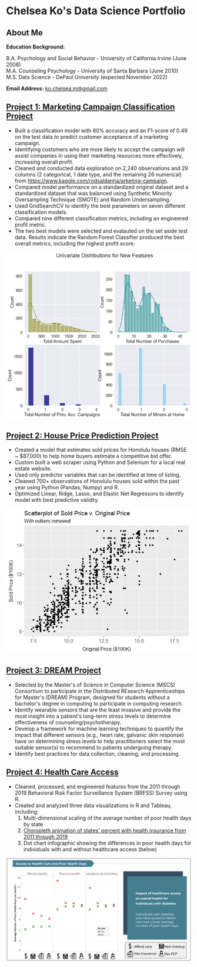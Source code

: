 # Chelsea Ko's Data Science Portfolio

## About Me
**Education Background:**

B.A. Psychology and Social Behavior - University of California Irvine (June 2008)  
M.A. Counseling Psychology - University of Santa Barbara (June 2010)  
M.S. Data Science - DePaul University (expected November 2022)  

**Email Address:** ko.chelsea.m@gmail.com

## [Project 1: Marketing Campaign Classification Project](https://github.com/chelseako/marketing_campaign)

* Built a classification model with 80% accuracy and an F1-score of 0.49 on the test data to predict customer acceptance of a marketing campaign.
* Identifying customers who are more likely to accept the campaign will assist companies in using their marketing resources more effectively, increasing overall profit.
* Cleaned and conducted data exploration on 2,240 observations and 29 columns (2 categorical, 1 date type, and the remaining 26 numerical) from https://www.kaggle.com/rodsaldanha/arketing-campaign.
* Compared model performance on a standardized original dataset and a standardized dataset that was balanced using Synthetic Minority Oversampling Technique (SMOTE) and Random Undersampling.
* Used GridSearchCV to identify the best parameters on seven different classification models.
* Compared nine different classification metrics, including an engineered profit metric.
* The two best models were selected and evalauted on the set aside test data. Results indicate the Random Forest Classifier produced the best overall metrics, including the highest profit score.

![Distributions of Variables](/images/distributions.png)

## [Project 2: House Price Prediction Project](https://github.com/chelseako/House_Pricing_Project)
* Created a model that estimates sold prices for Honolulu houses (RMSE ~ $87,000) to help home buyers estimate a competitive bid offer.
* Custom built a web scraper using Python and Selenium for a local real estate website.
* Used only predictor variables that can be identified at time of listing.
* Cleaned 700+ observations of Honolulu houses sold within the past year using Python (Pandas, Numpy) and R.
* Optimized Linear, Ridge, Lasso, and Elastic Net Regressors to identify model with best predictive validity.

![Scatterplot of sold versus original price](/images/scatter_sold_orig.png)

## [Project 3: DREAM Project](https://github.com/chelseako/DREAMProject)
* Selected by the Master's of Science in Computer Science (MSCS) Consortium to participate in the Distributed REsearch Apprenticeships for Master's (DREAM) Program, designed for students without a bachelor's degree in computing to participate in computing research. 
* Identify wearable sensors that are the least invasive and provide the most insight into a patient's long-term stress levels to determine effectiveness of counseling/psychotherapy.
* Develop a framework for machine learning techniques to quantify the impact that different sensors (e.g., heart rate, galvanic skin response) have on determining stress levels to help practitioners select the most suitable sensor(s) to recommend to patients undergoing therapy.
* Identify best practices for data collection, cleaning, and processing.

## [Project 4: Health Care Access](https://github.com/chelseako/health_care_access)
* Cleaned, processed, and engineered features from the 2011 through 2019 Behavioral Risk Factor Surveillance System (BRFSS) Survey using R.
* Created and analyzed three data visualizations in R and Tableau, including:
     1. Multi-dimensional scaling of the average number of poor health days by state
     2. [Choropleth animation of states' percent with health insurance from 2011 through 2019](https://youtu.be/acC3c1pTr3k)
     3. Dot chart infographic showing the differences in poor health days for individuals with and without healthcare access (below)

![Dot chart infographic healthcare access](/images/healthCareAccess_infographic.png)
